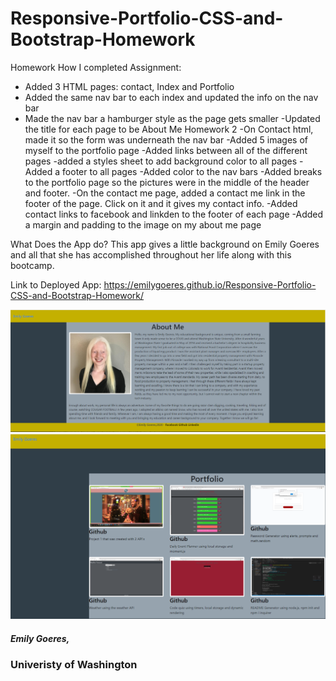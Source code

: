 # Responsive-Portfolio-CSS-and-Bootstrap-Homework
Homework How I completed Assignment:
* Added 3 HTML pages: contact, Index and Portfolio
* Added the same nav bar to each index and updated the info on the nav bar
* Made the nav bar a hamburger style as the page gets smaller
-Updated the title for each page to be About Me Homework 2
-On Contact html, made it so the form was underneath the nav bar
-Added 5 images of myself to the portfolio page
-Added links between all of the different pages
-added a styles sheet to add background color to all pages
-Added a footer to all pages
-Added color to the nav bars
-Added breaks to the portfolio page so the pictures were in the middle of the header and footer.
-On the contact me page, added a contact me link in the footer of the page. Click on it and it gives my contact info.
-Added contact links to facebook and linkden to the footer of each page
-Added a margin and padding to the image on my about me page

What Does the App do?
This app gives a little background on Emily Goeres and all that she has accomplished throughout her life along with this bootcamp.

Link to Deployed App:
https://emilygoeres.github.io/Responsive-Portfolio-CSS-and-Bootstrap-Homework/

![About Me](https://github.com/emilygoeres/Responsive-Portfolio-CSS-and-Bootstrap-Homework/blob/master/aboutme.PNG)
![Portfolio](https://github.com/emilygoeres/Responsive-Portfolio-CSS-and-Bootstrap-Homework/blob/master/portfolio.PNG)


##### Emily Goeres, 
### Univeristy of Washington
